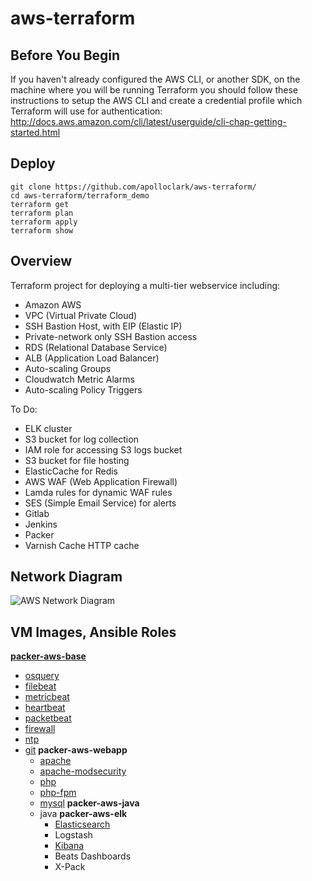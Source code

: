 # aws-terraform

## Before You Begin
If you haven't already configured the AWS CLI, or another SDK, on the machine
where you will be running Terraform you should follow these instructions to
setup the AWS CLI and create a credential profile which Terraform will use for
authentication:  
http://docs.aws.amazon.com/cli/latest/userguide/cli-chap-getting-started.html

## Deploy
```shell
git clone https://github.com/apolloclark/aws-terraform/
cd aws-terraform/terraform_demo
terraform get
terraform plan
terraform apply
terraform show
```

## Overview
Terraform project for deploying a multi-tier webservice including:
- Amazon AWS
- VPC (Virtual Private Cloud)
- SSH Bastion Host, with EIP (Elastic IP)
- Private-network only SSH Bastion access
- RDS (Relational Database Service)
- ALB (Application Load Balancer)
- Auto-scaling Groups
- Cloudwatch Metric Alarms
- Auto-scaling Policy Triggers

To Do:
- ELK cluster
- S3 bucket for log collection
- IAM role for accessing S3 logs bucket
- S3 bucket for file hosting
- ElasticCache for Redis
- AWS WAF (Web Application Firewall)
- Lamda rules for dynamic WAF rules
- SES (Simple Email Service) for alerts
- Gitlab
- Jenkins
- Packer
- Varnish Cache HTTP cache

## Network Diagram

![AWS Network Diagram](https://github.com/apolloclark/aws-terraform/blob/master/aws_e2e_web.jpg)

## VM Images, Ansible Roles

**[packer-aws-base](https://github.com/apolloclark/packer-aws-base)**
- [osquery](https://github.com/apolloclark/ansible-role-osquery)
- [filebeat](https://github.com/apolloclark/ansible-role-filebeat)
- [metricbeat](https://github.com/apolloclark/ansible-role-metricbeat)
- [heartbeat](https://github.com/apolloclark/ansible-role-heartbeat)
- [packetbeat](https://github.com/apolloclark/ansible-role-packetbeat)
- [firewall](https://github.com/geerlingguy/ansible-role-firewall)
- [ntp](https://github.com/geerlingguy/ansible-role-ntp)
- [git](https://github.com/geerlingguy/ansible-role-git)
  **packer-aws-webapp**
  - [apache](https://github.com/geerlingguy/ansible-role-apache)
  - [apache-modsecurity](https://github.com/apolloclark/ansible-role-apache-modsecurity)
  - [php](https://github.com/geerlingguy/ansible-role-php)
  - [php-fpm](https://github.com/geerlingguy/ansible-role-apache-php-fpm)
  - [mysql](https://github.com/apolloclark/ansible-role-mysql)
  **packer-aws-java**
  - java
    **packer-aws-elk**
    - [Elasticsearch](https://github.com/apolloclark/ansible-role-elasticsearch)
    - Logstash
    - [Kibana](https://github.com/apolloclark/ansible-role-kibana)
    - Beats Dashboards
    - X-Pack
